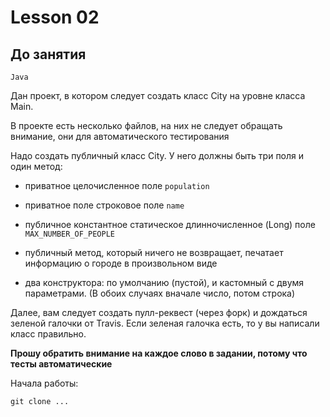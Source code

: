 # Lesson 02

## До занятия

    Java

Дан проект, в котором следует создать класс City на уровне класса Main.

В проекте есть несколько файлов, на них не следует обращать внимание, они для автоматического тестирования

Надо создать публичный класс City. У него должны быть три поля и один метод:

 - приватное целочисленное поле `population`
 - приватное поле строковое поле  `name`
 - публичное константное статическое длинночисленное (Long) поле `MAX_NUMBER_OF_PEOPLE`
 - публичный метод, который ничего не возвращает, печатает информацию о городе в произвольном виде
 
 - два конструктора: по умолчанию (пустой), и кастомный с двумя параметрами. (В обоих случаях вначале число, потом строка)
 
 Далее, вам следует создать пулл-реквест (через форк) и дождаться зеленой галочки от Travis. 
 Если зеленая галочка есть, то у вы написали класс правильно.
 
 **Прошу обратить внимание на каждое слово в задании, потому что тесты автоматические**
 
 Начала работы:
 
 ```git clone ...```